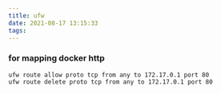 ```yaml
---
title: ufw
date: 2021-08-17 13:15:33
tags:
---
```


### for mapping docker http
```
ufw route allow proto tcp from any to 172.17.0.1 port 80
ufw route delete proto tcp from any to 172.17.0.1 port 80
```
